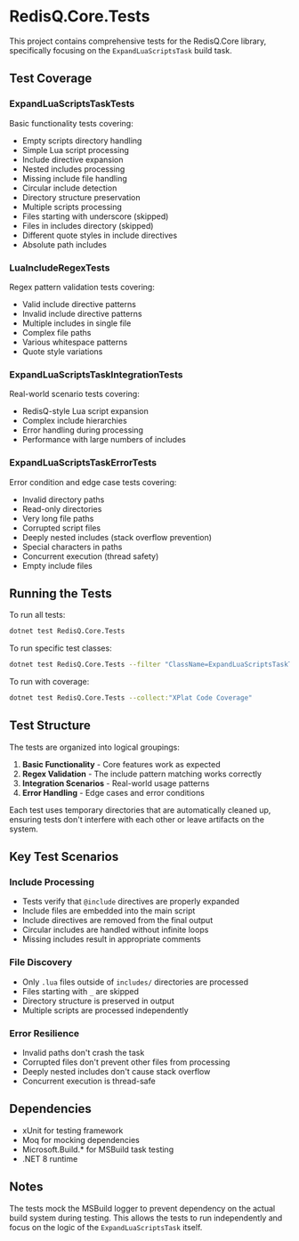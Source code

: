 # RedisQ.Core.Tests

This project contains comprehensive tests for the RedisQ.Core library, specifically focusing on the `ExpandLuaScriptsTask` build task.

## Test Coverage

### ExpandLuaScriptsTaskTests
Basic functionality tests covering:
- Empty scripts directory handling
- Simple Lua script processing
- Include directive expansion
- Nested includes processing
- Missing include file handling
- Circular include detection
- Directory structure preservation
- Multiple scripts processing
- Files starting with underscore (skipped)
- Files in includes directory (skipped)
- Different quote styles in include directives
- Absolute path includes

### LuaIncludeRegexTests
Regex pattern validation tests covering:
- Valid include directive patterns
- Invalid include directive patterns
- Multiple includes in single file
- Complex file paths
- Various whitespace patterns
- Quote style variations

### ExpandLuaScriptsTaskIntegrationTests
Real-world scenario tests covering:
- RedisQ-style Lua script expansion
- Complex include hierarchies
- Error handling during processing
- Performance with large numbers of includes

### ExpandLuaScriptsTaskErrorTests
Error condition and edge case tests covering:
- Invalid directory paths
- Read-only directories
- Very long file paths
- Corrupted script files
- Deeply nested includes (stack overflow prevention)
- Special characters in paths
- Concurrent execution (thread safety)
- Empty include files

## Running the Tests

To run all tests:

```bash
dotnet test RedisQ.Core.Tests
```

To run specific test classes:

```bash
dotnet test RedisQ.Core.Tests --filter "ClassName=ExpandLuaScriptsTaskTests"
```

To run with coverage:

```bash
dotnet test RedisQ.Core.Tests --collect:"XPlat Code Coverage"
```

## Test Structure

The tests are organized into logical groupings:

1. **Basic Functionality** - Core features work as expected
2. **Regex Validation** - The include pattern matching works correctly
3. **Integration Scenarios** - Real-world usage patterns
4. **Error Handling** - Edge cases and error conditions

Each test uses temporary directories that are automatically cleaned up, ensuring tests don't interfere with each other or leave artifacts on the system.

## Key Test Scenarios

### Include Processing
- Tests verify that `@include` directives are properly expanded
- Include files are embedded into the main script
- Include directives are removed from the final output
- Circular includes are handled without infinite loops
- Missing includes result in appropriate comments

### File Discovery
- Only `.lua` files outside of `includes/` directories are processed
- Files starting with `_` are skipped
- Directory structure is preserved in output
- Multiple scripts are processed independently

### Error Resilience
- Invalid paths don't crash the task
- Corrupted files don't prevent other files from processing
- Deeply nested includes don't cause stack overflow
- Concurrent execution is thread-safe

## Dependencies

- xUnit for testing framework
- Moq for mocking dependencies
- Microsoft.Build.* for MSBuild task testing
- .NET 8 runtime

## Notes

The tests mock the MSBuild logger to prevent dependency on the actual build system during testing. This allows the tests to run independently and focus on the logic of the `ExpandLuaScriptsTask` itself.
